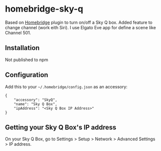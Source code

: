 # homebridge-sky-q

Based on [Homebridge](https://github.com/nfarina/homebridge) plugin to turn on/off a Sky Q box.
Added feature to change channel (work eith Siri). I use Elgato Eve app for define a scene like Channel 501.

## Installation

Not published to npm

## Configuration

Add this to your `~/.homebridge/config.json` as an accessory:
```
{
	"accessory": "SkyQ",
	"name": "Sky Q Box",
	"ipAddress": "<Sky Q Box IP Address>"
}
```

## Getting your Sky Q Box's IP address

On your Sky Q Box, go to Settings > Setup > Network > Advanced Settings > IP address.
